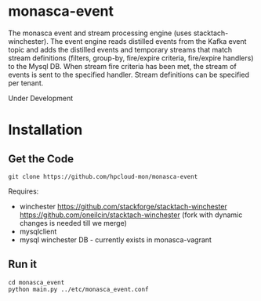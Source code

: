 monasca-event
=============

The monasca event and stream processing engine (uses stacktach-winchester).
The event engine reads distilled events from the Kafka event topic and adds the
distilled events and temporary streams that match stream definitions
(filters, group-by, fire/expire criteria, fire/expire handlers) to the Mysql DB.
When stream fire criteria has been met, the stream of events is sent to the 
specified handler.  Stream definitions can be specified per tenant.

Under Development

# Installation

## Get the Code

```
git clone https://github.com/hpcloud-mon/monasca-event
```

Requires:
  - winchester
      https://github.com/stackforge/stacktach-winchester
      https://github.com/oneilcin/stacktach-winchester (fork with dynamic changes is needed till we merge)
  - mysqlclient
  - mysql winchester DB - currently exists in monasca-vagrant

## Run it      
```
cd monasca_event
python main.py ../etc/monasca_event.conf 
```

